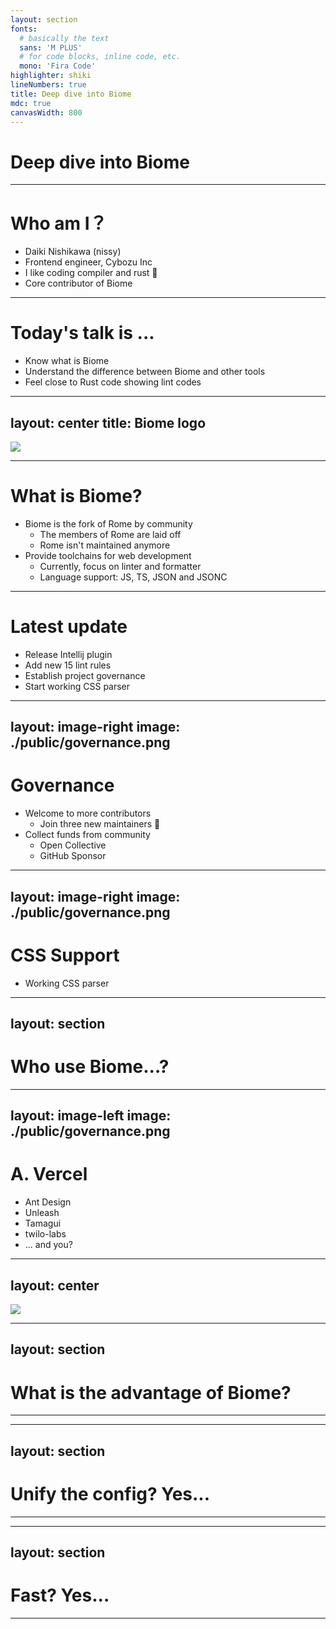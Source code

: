 ```yaml
---
layout: section
fonts:
  # basically the text
  sans: 'M PLUS'
  # for code blocks, inline code, etc.
  mono: 'Fira Code'
highlighter: shiki
lineNumbers: true
title: Deep dive into Biome
mdc: true
canvasWidth: 800
---
```


# Deep dive into Biome

---

# Who am I？

<Transform :scale="1.4">

- Daiki Nishikawa (nissy)
- Frontend engineer, Cybozu Inc
- I like coding compiler and rust 🦀
- Core contributor of Biome

</Transform>

---

# Today's talk is ...

<Transform :scale="1.4">

- Know what is Biome
- Understand the difference between Biome and other tools
- Feel close to Rust code showing lint codes

</Transform>

---
layout: center
title: Biome logo
---

<img src="/biome_logo.png">

---

# What is Biome?

<Transform :scale="1.4">

- Biome is the fork of Rome by community
  - The members of Rome are laid off
  - Rome isn't maintained anymore
- Provide toolchains for web development
  - Currently, focus on linter and formatter
  - Language support: JS, TS, JSON and JSONC

</Transform>

---

# Latest update 

<Transform :scale="1.4">

- Release Intellij plugin
- Add new 15 lint rules
- Establish project governance
- Start working CSS parser

</Transform>

<!--

Web Storm 使っている人がどれくらいいるのか聞いても良さそう

-->

---
layout: image-right
image: ./public/governance.png
---

# Governance

- Welcome to more contributors
  - Join three new maintainers 🎉
- Collect funds from community
  - Open Collective
  - GitHub Sponsor


---
layout: image-right
image: ./public/governance.png
---

# CSS Support

- Working CSS parser


---
layout: section
---

# Who use Biome...?

---
layout: image-left
image: ./public/governance.png
---

# A. Vercel

- Ant Design
- Unleash
- Tamagui
- twilo-labs
- ... and you?

---
layout: center
---

<img src="/npm_trend.png">

---
layout: section
---

# What is the advantage of Biome?

---

---
layout: section
---

# Unify the config? Yes...

---

---
layout: section
---

# Fast? Yes...

---
